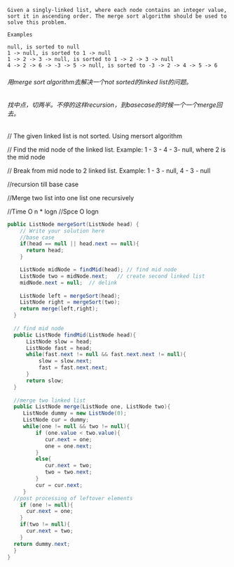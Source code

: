```
Given a singly-linked list, where each node contains an integer value, sort it in ascending order. The merge sort algorithm should be used to solve this problem.

Examples

null, is sorted to null
1 -> null, is sorted to 1 -> null
1 -> 2 -> 3 -> null, is sorted to 1 -> 2 -> 3 -> null
4 -> 2 -> 6 -> -3 -> 5 -> null, is sorted to -3 -> 2 -> 4 -> 5 -> 6
```

###### 用merge sort algorithm去解决一个not sorted的linked list的问题。

###### 找中点，切两半。不停的这样recursion，到basecase的时候一个一个merge回去。

// The given linked list is not sorted. Using mersort algorithm

// Find the mid node of the linked list.  Example: 1 - 3 - 4 - 3- null, where 2 is the mid node

// Break from mid node to 2 linked list.  Example: 1 - 3 - null,     4 - 3 - null

//recursion till base case

//Merge two list into one list one recursively

//Time O n * logn
//Spce O logn

```java
public ListNode mergeSort(ListNode head) {
    // Write your solution here
    //base case
    if(head == null || head.next == null){
      return head;
    }

    ListNode midNode = findMid(head); // find mid node
    ListNode two = midNode.next;   // create second linked list 
    midNode.next = null;  // delink
    
    ListNode left = mergeSort(head);
    ListNode right = mergeSort(two);   
    return merge(left,right);
  }
  
  // find mid node
  public ListNode findMid(ListNode head){
      ListNode slow = head;
      ListNode fast = head;
      while(fast.next != null && fast.next.next != null){
          slow = slow.next;
          fast = fast.next.next;
      }
      return slow;
  }
  
  //merge two linked list
  public ListNode merge(ListNode one, ListNode two){
     ListNode dummy = new ListNode(0);
     ListNode cur = dummy;
     while(one != null && two != null){
         if (one.value < two.value){
            cur.next = one;
            one = one.next;
         }
         else{
            cur.next = two;
            two = two.next;
         }
         cur = cur.next;
     }
  //post processing of leftover elements
    if (one != null){
      cur.next = one;
    }
    if(two != null){
      cur.next = two;
    }
  return dummy.next;
  }
}

```

